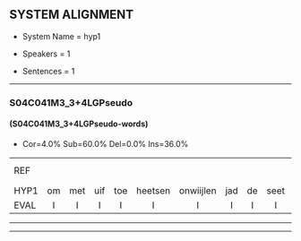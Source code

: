
## SYSTEM ALIGNMENT

- System Name = hyp1

- Speakers = 1

- Sentences = 1

---

### S04C041M3_3+4LGPseudo

#### (S04C041M3_3+4LGPseudo-words)

- Cor=4.0%	Sub=60.0%	Del=0.0%	Ins=36.0%

|  |  |  |  |  |  |  |  |  |  |  |  |  |  |  |  |  |  |  |  |  |  |  |  |  |  |  |  |  |  |  |  |  |  |  |  |  |  |  |  |  |  |  |  |  |  |  |  |  |  |  |  |  |  |  |  |  |  |  |  |  |  |  |  |  |  |  |  |  |  |  |  |  |  |  |  |
|:--- |:---:|:---:|:---:|:---:|:---:|:---:|:---:|:---:|:---:|:---:|:---:|:---:|:---:|:---:|:---:|:---:|:---:|:---:|:---:|:---:|:---:|:---:|:---:|:---:|:---:|:---:|:---:|:---:|:---:|:---:|:---:|:---:|:---:|:---:|:---:|:---:|:---:|:---:|:---:|:---:|:---:|:---:|:---:|:---:|:---:|:---:|:---:|:---:|:---:|:---:|:---:|:---:|:---:|:---:|:---:|:---:|:---:|:---:|:---:|:---:|:---:|:---:|:---:|:---:|:---:|:---:|:---:|:---:|:---:|:---:|:---:|:---:|:---:|:---:|:---:|
| REF |  |  |  |  |  |  |  |  |  | ometuif | toejietsen | oonwijlen | jattesiet | nurudien | stoenydaas | deuveltek | juitonie | gevijdel | sidowaan | spekkeraai | wachteniek | verpierik | nappegreeuw | * | mantaroen |  |  |  |  |  |  |  |  |  |  |  |  |  |  | schielendaspen | crobeklunker | * | kabbestepen | verwarig*(verwarring) | * | ooiebiekje | * | fandelig | jalekrewen | smoralij | zeekvlachine | *t | * | kanaroe | toineetlijgen | meitsegrok | kantelogsten | ondermind |  |  |  | choporatie | zennebral | ijraspangen | blottenduuf | * | * | girdofhaalder | tobbermoeit | poentalschouden | havedil | verbrakkertje |  | gerauwejaak | hapeneren*(haperen) |
| HYP1 | om | met | uif | toe | heetsen | onwiijlen | jad | de | seet | nu | rudinv | stouv | iv | das | duvel | tek | ja | toni | gevedo | cidoanv | spekra | wachtenik | verpirik | mappengreeuw | mantaroen | gilden | das | spin | krobej | klunder | klunker | kabes | tippen | verwarring | verwarig | oh | je | boea | beekje | vandarlig | jalen | kreeuwen | smouralain | ze | ik | vlak | ginchine | uh | ka | kan | naarboe | doi | neelegen | mesje | schrok | kante | logsten | ondermind | shoporti | zinnebral | parijs | pangen | blottende | de | de | hiertohelder | tobber | moeit | poentas | houden | haveldiel | verbrakkertje | gerouwe | jaak | happeren |
| EVAL | I | I | I | I | I | I | I | I | I | S | S | S | S | S | S | S | S | S | S | S | S | S | S | S |  | I | I | I | I | I | I | I | I | I | I | I | I | I | I | S | S | S | S | S | S | S | S | S | S | S | S | S | S | S | S | S | S |  | I | I | I | S | S | S | S | S | S | S | S | S | S |  | I | S | S |
---

---
